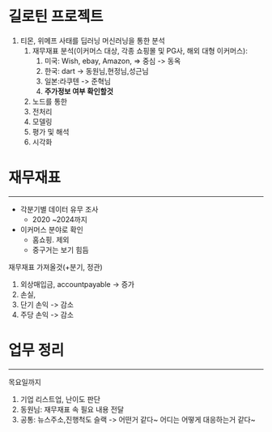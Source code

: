 # 길로틴 프로젝트

1. 티몬, 위메프 사태를 딥러닝 머신러닝을 통한 분석
   1. 재무재표 분석(이커머스 대상, 각종 쇼핑몰 및 PG사, 해외 대형 이커머스):
      1. 미국: Wish, ebay, Amazon, => 중심 -> 동옥
      2. 한국: dart -> 동원님,현정님,성근님
      3. 일본:라쿠텐 -> 준혁님
      4. **주가정보 여부 확인할것**
   2. 노드를 통한
   3. 전처리
   4. 모델링
   5. 평가 및 해석
   6. 시각화

# 재무재표

---

- 각분기별 데이터 유무 조사
  - 2020 ~2024까지
- 이커머스 분야로 확인
  - 홈쇼핑. 제외
  - 중구거는 보기 힘듬

재무재표 가져올것(+분기, 정관)

1. 외상매입금, accountpayable -> 증가
2. 손실,
3. 단기 손익 -> 감소
4. 주당 손익 -> 감소

# 업무 정리

---

목요일까지

1. 기업 리스트업, 난이도 판단
2. 동원님: 재무재표 속 필요 내용 전달
3. 공통: 뉴스주소,진행척도 슬랙 -> 어떤거 같다~ 어디는 어떻게 대응하는거 같다~
